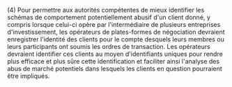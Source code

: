 (4) Pour permettre aux autorités compétentes de mieux identifier les schémas de comportement potentiellement abusif d'un client donné, y compris lorsque celui-ci opère par l'intermédiaire de plusieurs entreprises d'investissement, les opérateurs de plates-formes de négociation devraient enregistrer l'identité des clients pour le compte desquels leurs membres ou leurs participants ont soumis les ordres de transaction. Les opérateurs devraient identifier ces clients au moyen d'identifiants uniques pour rendre plus efficace et plus sûre cette identification et faciliter ainsi l'analyse des abus de marché potentiels dans lesquels les clients en question pourraient être impliqués.
